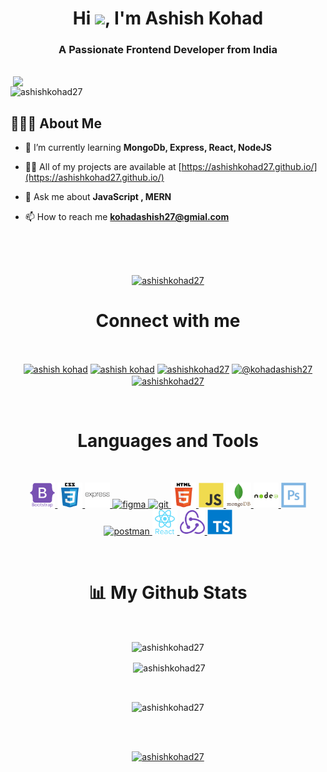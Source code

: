 <h1 align="center">Hi <img width="60px" src="https://raw.githubusercontent.com/MartinHeinz/MartinHeinz/master/wave.gif"/>, I'm Ashish Kohad</h1>
<h3 align="center">A Passionate Frontend Developer from India</h3>
<br/>
<img align="right" width="500" src="https://miro.medium.com/max/1360/0*7Q3yvSIv_t0ioJ-Z.gif"/>

<p align="left"> <img src="https://komarev.com/ghpvc/?username=ashishkohad27&label=Profile%20views&color=0e75b6&style=flat" alt="ashishkohad27" /> </p>


## 🙋🏻‍♂️ About Me

- 🌱 I’m currently learning **MongoDb, Express, React, NodeJS**

- 👨‍💻 All of my projects are available at [https://ashishkohad27.github.io/](https://ashishkohad27.github.io/)

- 💬 Ask me about **JavaScript , MERN**

- 📫 How to reach me **kohadashish27@gmial.com**

<br/>
<br/>
<br/>

<p align="center"> <a href="https://github.com/ryo-ma/github-profile-trophy"><img src="https://github-profile-trophy.vercel.app/?username=ashishkohad27" alt="ashishkohad27" /></a> </p>

<h1 align="center">Connect with me</h1>
<br/>
<p align="center">
<a href="https://linkedin.com/in/ashish kohad" target="blank"><img align="center" src="https://raw.githubusercontent.com/rahuldkjain/github-profile-readme-generator/master/src/images/icons/Social/linked-in-alt.svg" alt="ashish kohad" height="30" width="40" /></a>
<a href="https://stackoverflow.com/users/ashish kohad" target="blank"><img align="center" src="https://raw.githubusercontent.com/rahuldkjain/github-profile-readme-generator/master/src/images/icons/Social/stack-overflow.svg" alt="ashish kohad" height="30" width="40" /></a>
<a href="https://codesandbox.com/ashishkohad27" target="blank"><img align="center" src="https://raw.githubusercontent.com/rahuldkjain/github-profile-readme-generator/master/src/images/icons/Social/codesandbox.svg" alt="ashishkohad27" height="30" width="40" /></a>
<a href="https://www.hackerrank.com/@kohadashish27" target="blank"><img align="center" src="https://raw.githubusercontent.com/rahuldkjain/github-profile-readme-generator/master/src/images/icons/Social/hackerrank.svg" alt="@kohadashish27" height="30" width="40" /></a>
<a href="https://www.leetcode.com/ashishkohad27" target="blank"><img align="center" src="https://raw.githubusercontent.com/rahuldkjain/github-profile-readme-generator/master/src/images/icons/Social/leet-code.svg" alt="ashishkohad27" height="30" width="40" /></a>
</p>

<br/>

<h1 align="center">Languages and Tools</h1>
<br/>
<p align="center"> <a href="https://getbootstrap.com" target="_blank" rel="noreferrer"> <img src="https://raw.githubusercontent.com/devicons/devicon/master/icons/bootstrap/bootstrap-plain-wordmark.svg" alt="bootstrap" width="40" height="40"/> </a> <a href="https://www.w3schools.com/css/" target="_blank" rel="noreferrer"> <img src="https://raw.githubusercontent.com/devicons/devicon/master/icons/css3/css3-original-wordmark.svg" alt="css3" width="40" height="40"/> </a> <a href="https://expressjs.com" target="_blank" rel="noreferrer"> <img src="https://raw.githubusercontent.com/devicons/devicon/master/icons/express/express-original-wordmark.svg" alt="express" width="40" height="40"/> </a> <a href="https://www.figma.com/" target="_blank" rel="noreferrer"> <img src="https://www.vectorlogo.zone/logos/figma/figma-icon.svg" alt="figma" width="40" height="40"/> </a> <a href="https://git-scm.com/" target="_blank" rel="noreferrer"> <img src="https://www.vectorlogo.zone/logos/git-scm/git-scm-icon.svg" alt="git" width="40" height="40"/> </a> <a href="https://www.w3.org/html/" target="_blank" rel="noreferrer"> <img src="https://raw.githubusercontent.com/devicons/devicon/master/icons/html5/html5-original-wordmark.svg" alt="html5" width="40" height="40"/> </a> <a href="https://developer.mozilla.org/en-US/docs/Web/JavaScript" target="_blank" rel="noreferrer"> <img src="https://raw.githubusercontent.com/devicons/devicon/master/icons/javascript/javascript-original.svg" alt="javascript" width="40" height="40"/> </a> <a href="https://www.mongodb.com/" target="_blank" rel="noreferrer"> <img src="https://raw.githubusercontent.com/devicons/devicon/master/icons/mongodb/mongodb-original-wordmark.svg" alt="mongodb" width="40" height="40"/> </a> <a href="https://nodejs.org" target="_blank" rel="noreferrer"> <img src="https://raw.githubusercontent.com/devicons/devicon/master/icons/nodejs/nodejs-original-wordmark.svg" alt="nodejs" width="40" height="40"/> </a> <a href="https://www.photoshop.com/en" target="_blank" rel="noreferrer"> <img src="https://raw.githubusercontent.com/devicons/devicon/master/icons/photoshop/photoshop-line.svg" alt="photoshop" width="40" height="40"/> </a> <a href="https://postman.com" target="_blank" rel="noreferrer"> <img src="https://www.vectorlogo.zone/logos/getpostman/getpostman-icon.svg" alt="postman" width="40" height="40"/> </a> <a href="https://reactjs.org/" target="_blank" rel="noreferrer"> <img src="https://raw.githubusercontent.com/devicons/devicon/master/icons/react/react-original-wordmark.svg" alt="react" width="40" height="40"/> </a> <a href="https://redux.js.org" target="_blank" rel="noreferrer"> <img src="https://raw.githubusercontent.com/devicons/devicon/master/icons/redux/redux-original.svg" alt="redux" width="40" height="40"/> </a> <a href="https://www.typescriptlang.org/" target="_blank" rel="noreferrer"> <img src="https://raw.githubusercontent.com/devicons/devicon/master/icons/typescript/typescript-original.svg" alt="typescript" width="40" height="40"/> </a> </p>
<br/>

<h1 align="center">📊 My Github Stats</h1>
<br/>
<p align="center"><img align="center" src="https://github-readme-stats.vercel.app/api/top-langs?username=ashishkohad27&show_icons=true&theme=dark&locale=en&layout=compact" alt="ashishkohad27" /></p>
<p align="center">&nbsp;<img align="center" src="https://github-readme-stats.vercel.app/api?username=ashishkohad27&&show_icons=true&theme=dark" alt="ashishkohad27" /></p>
<br/>

<p align="center"><img align="center" src="https://github-readme-streak-stats.herokuapp.com/?user=ashishkohad27&show_icons=true&theme=dark" alt="ashishkohad27" /></p>
<br/>
<br/>
<p align="center"><a href="https://github.com/ashutosh00710/github-readme-activity-graph"><img src="https://activity-graph.herokuapp.com/graph?username=ashishkohad27&theme=react-dark" alt="ashishkohad27"/></a></p>

